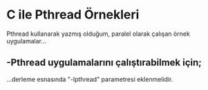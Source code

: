 # C ile Pthread Örnekleri

Pthread kullanarak yazmış olduğum, paralel olarak çalışan örnek uygulamalar...

## -Pthread uygulamalarını çalıştırabilmek için; 
...derleme esnasında "-lpthread" parametresi eklenmelidir.
